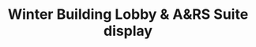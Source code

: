 ---
layout: repo
title: "Winter Building Lobby & A&RS Suite display"
id: 23962
permalink: repos/23962/
---